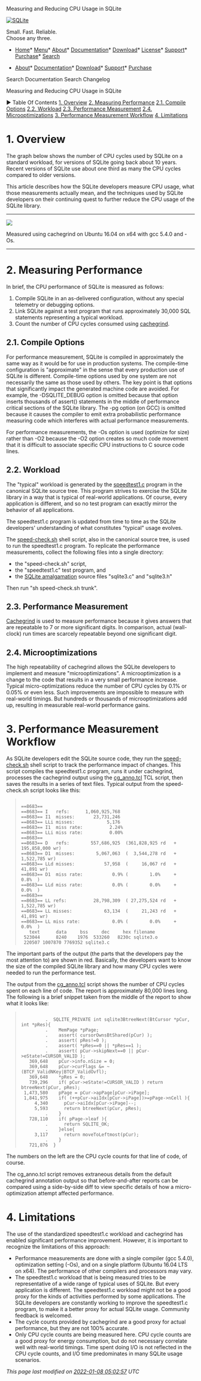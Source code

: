 




Measuring and Reducing CPU Usage in SQLite




[![SQLite](images/sqlite370_banner.gif)](index.html)


Small. Fast. Reliable.  
Choose any three.


* [Home](index.html)* [Menu](javascript:void(0))* [About](about.html)* [Documentation](docs.html)* [Download](download.html)* [License](copyright.html)* [Support](support.html)* [Purchase](prosupport.html)* [Search](javascript:void(0))




* [About](about.html)* [Documentation](docs.html)* [Download](download.html)* [Support](support.html)* [Purchase](prosupport.html)






Search Documentation
Search Changelog










Measuring and Reducing CPU Usage in SQLite


►
Table Of Contents
[1\. Overview](#overview)
[2\. Measuring Performance](#measuring_performance)
[2\.1\. Compile Options](#compile_options)
[2\.2\. Workload](#workload)
[2\.3\. Performance Measurement](#performance_measurement)
[2\.4\. Microoptimizations](#microoptimizations)
[3\. Performance Measurement Workflow](#performance_measurement_workflow)
[4\. Limitations](#limitations)




# 1\. Overview


The graph below shows the number of CPU cycles used by SQLite on a
standard workload, for versions of SQLite going back about 10 years.
Recent versions of SQLite use about one third as many the CPU cycles
compared to older versions.




This article describes how the SQLite developers measure CPU usage,
what those measurements actually mean, and the techniques used by
SQLite developers on their continuing quest to further reduce the
CPU usage of the SQLite library.






---



![](./images/cpu-usage.jpg)  

Measured using cachegrind on Ubuntu 16\.04 on x64 with gcc 5\.4\.0 and \-Os.  



---



# 2\. Measuring Performance


In brief, the CPU performance of SQLite is measured as follows:



1. Compile SQLite in an as\-delivered configuration, without any special
 telemetry or debugging options.
2. Link SQLite against a test program that runs approximately 30,000
 SQL statements representing a typical workload.
3. Count the number of CPU cycles consumed using
 [cachegrind](http://valgrind.org/docs/manual/cg-manual.html).


## 2\.1\. Compile Options


For performance measurement, SQLite is compiled in approximately the same
way as it would be for use in production systems. The compile\-time configuration
is "approximate" in the sense that every production use of SQLite is 
different. Compile\-time options used by one system are not necessarily
the same as those used by others. The key point is that options that 
significantly impact the generated machine code are avoided. For example,
the \-DSQLITE\_DEBUG option is omitted because that option inserts thousands
of assert() statements in the middle of performance critical sections of the
SQLite library. The \-pg option (on GCC) is omitted because it causes the
compiler to emit extra probabilistic performance measuring code which interferes
with actual performance measurements.




For performance measurements,
the \-Os option is used (optimize for size) rather than \-O2 because the
\-O2 option creates so much code movement that it is difficult to associate
specific CPU instructions to C source code lines.



## 2\.2\. Workload



The "typical" workload is generated by the
[speedtest1\.c](https://sqlite.org/src/file/test/speedtest1.c)
program in the canonical SQLite source tree. This program strives to
exercise the SQLite library in a way that is typical of real\-world
applications. Of course, every application is different, and so
no test program can exactly mirror the behavior of all applications.




The speedtest1\.c program is updated from time to time as the SQLite
developers' understanding of what constitutes "typical" usage evolves.




The 
[speed\-check.sh](https://sqlite.org/src/file/tool/speed-check.sh) shell
script, also in the canonical source tree, is used to run the speedtest1\.c
program. To replicate the performance measurements, collect the following
files into a single directory:


* the "speed\-check.sh" script,
* the "speedtest1\.c" test program, and
* the [SQLite amalgamation](amalgamation.html) source files "sqlite3\.c" and
 "sqlite3\.h"



Then run "sh speed\-check.sh trunk".




## 2\.3\. Performance Measurement



[Cachegrind](http://valgrind.org/docs/manual/cg-manual.html) is used to
measure performance because it gives answers that are repeatable to 
7 or more significant digits. In comparison, actual (wall\-clock)
run times are scarcely repeatable beyond one significant digit.




## 2\.4\. Microoptimizations



The high repeatability of cachegrind allows the SQLite developers to
implement and measure "microoptimizations". A microoptimization is
a change to the code that results in a very small performance increase.
Typical micro\-optimizations reduce the number of CPU cycles by 0\.1% or
0\.05% or even less. Such improvements are impossible to measure with
real\-world timings. But hundreds or thousands of microoptimizations
add up, resulting in measurable real\-world performance gains.



# 3\. Performance Measurement Workflow



As SQLite developers edit the SQLite source code, they run the
[speed\-check.sh](https://sqlite.org/src/file/tool/speed-check.sh)
shell script to track the performance impact of changes. This
script compiles the speedtest1\.c program, runs it under cachegrind,
processes the cachegrind output using the
[cg\_anno.tcl](https://sqlite.org/src/file/tool/cg_anno.tcl) TCL
script, then saves the results in a series of text files.
Typical output from the speed\-check.sh script looks like this:




> ```
> 
> ==8683== 
> ==8683== I   refs:      1,060,925,768
> ==8683== I1  misses:       23,731,246
> ==8683== LLi misses:            5,176
> ==8683== I1  miss rate:          2.24%
> ==8683== LLi miss rate:          0.00%
> ==8683== 
> ==8683== D   refs:        557,686,925  (361,828,925 rd   + 195,858,000 wr)
> ==8683== D1  misses:        5,067,063  (  3,544,278 rd   +   1,522,785 wr)
> ==8683== LLd misses:           57,958  (     16,067 rd   +      41,891 wr)
> ==8683== D1  miss rate:           0.9% (        1.0%     +         0.8%  )
> ==8683== LLd miss rate:           0.0% (        0.0%     +         0.0%  )
> ==8683== 
> ==8683== LL refs:          28,798,309  ( 27,275,524 rd   +   1,522,785 wr)
> ==8683== LL misses:            63,134  (     21,243 rd   +      41,891 wr)
> ==8683== LL miss rate:            0.0% (        0.0%     +         0.0%  )
>    text	   data	    bss	    dec	    hex	filename
>  523044	   8240	   1976	 533260	  8230c	sqlite3.o
>  220507 1007870 7769352 sqlite3.c
> 
> ```


The important parts of the output (the parts that the developers pay
the most attention to) are shown in red.
Basically, the developers want to know the size of the compiled SQLite
library and how many CPU cycles were needed to run the performance test.



The output from the 
[cg\_anno.tcl](https://sqlite.org/src/file/tool/cg_anno.tcl) script
shows the number of CPU cycles spent on each line of code.
The report is approximately 80,000 lines long. The following is a brief
snippet taken from the middle of the report to show what it looks like:




> ```
> 
>          .  SQLITE_PRIVATE int sqlite3BtreeNext(BtCursor *pCur, int *pRes){
>          .    MemPage *pPage;
>          .    assert( cursorOwnsBtShared(pCur) );
>          .    assert( pRes!=0 );
>          .    assert( *pRes==0 || *pRes==1 );
>          .    assert( pCur->skipNext==0 || pCur->eState!=CURSOR_VALID );
>    369,648    pCur->info.nSize = 0;
>    369,648    pCur->curFlags &= ~(BTCF_ValidNKey|BTCF_ValidOvfl);
>    369,648    *pRes = 0;
>    739,296    if( pCur->eState!=CURSOR_VALID ) return btreeNext(pCur, pRes);
>  1,473,580    pPage = pCur->apPage[pCur->iPage];
>  1,841,975    if( (++pCur->aiIdx[pCur->iPage])>=pPage->nCell ){
>      4,340      pCur->aiIdx[pCur->iPage]--;
>      5,593      return btreeNext(pCur, pRes);
>          .    }
>    728,110    if( pPage->leaf ){
>          .      return SQLITE_OK;
>          .    }else{
>      3,117      return moveToLeftmost(pCur);
>          .    }
>    721,876  }
> 
> ```



The numbers on the left are the CPU cycle counts for that line of code,
of course.




The cg\_anno.tcl script removes extraneous details from the default 
cachegrind annotation
output so that before\-and\-after reports can be compared using a 
side\-by\-side diff to view specific details of how a
micro\-optimization attempt affected performance.




# 4\. Limitations


The use of the standardized speedtest1\.c workload and cachegrind has
enabled significant performance improvement.
However, it is important to recognize the limitations of this approach:



* Performance measurements are done with a single compiler (gcc 5\.4\.0\),
optimization setting (\-Os), and
on a single platform (Ubuntu 16\.04 LTS on x64\). The performance of
other compilers and processors may vary.
* The speedtest1\.c workload that is being measured tries to be representative
of a wide range of typical uses of SQLite. But every application is
different. The speedtest1\.c workload might not be a good proxy for the
kinds of activities performed by some applications. The SQLite developers
are constantly working to improve the speedtest1\.c program, to make it
a better proxy for actual SQLite usage. Community feedback is welcomed.
* The cycle counts provided by cachegrind are a good proxy for actual
performance, but they are not 100% accurate.
* Only CPU cycle counts are being measured here. 
CPU cycle counts are a good proxy for energy consumption,
but do not necessary correlate well with real\-world timings.
Time spent doing I/O is not reflected in the CPU cycle counts,
and I/O time predominates in many SQLite usage scenarios.


*This page last modified on [2022\-01\-08 05:02:57](https://sqlite.org/docsrc/honeypot) UTC* 


